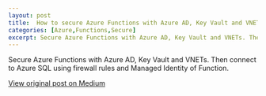 ```yaml
---
layout: post
title:  How to secure Azure Functions with Azure AD, Key Vault and VNETs
categories: [Azure,Functions,Secure]
excerpt: Secure Azure Functions with Azure AD, Key Vault and VNETs. Then connect to Azure SQL using firewall rules and Managed Identity of Function.
---
```


Secure Azure Functions with Azure AD, Key Vault and VNETs. Then connect to Azure SQL using firewall rules and Managed Identity of Function.

[View original post on Medium](https://towardsdatascience.com/how-to-secure-your-azure-function-data-processing-c9947bf724fb)
